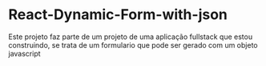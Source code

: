 # React-Dynamic-Form-with-json
Este projeto faz parte de um projeto de uma aplicação fullstack que estou construindo, se trata de um formulario que pode ser gerado com um objeto javascript
